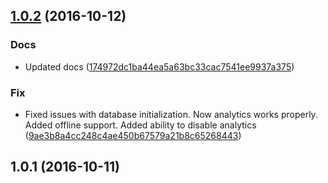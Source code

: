 <a name="1.0.2"></a>
## [1.0.2](https://github.com/advanced-rest-client/app-analytics/compare/1.0.1...v1.0.2) (2016-10-12)


### Docs

* Updated docs ([174972dc1ba44ea5a63bc33cac7541ee9937a375](https://github.com/advanced-rest-client/app-analytics/commit/174972dc1ba44ea5a63bc33cac7541ee9937a375))

### Fix

* Fixed issues with database initialization. Now analytics works properly. Added offline support. Added ability to disable analytics ([9ae3b8a4cc248c4ae450b67579a21b8c65268443](https://github.com/advanced-rest-client/app-analytics/commit/9ae3b8a4cc248c4ae450b67579a21b8c65268443))



<a name="1.0.1"></a>
## 1.0.1 (2016-10-11)




